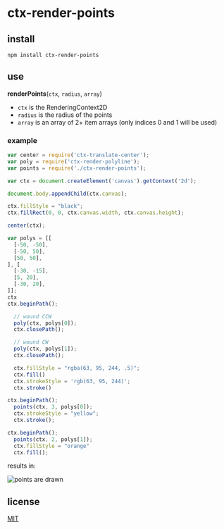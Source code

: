 # ctx-render-points

## install

`npm install ctx-render-points`

## use

__renderPoints__(`ctx`, `radius`, `array`)

* `ctx` is the RenderingContext2D
* `radius` is the radius of the points
* `array` is an array of 2+ item arrays (only indices 0 and 1 will be used)

### example

```javascript
var center = require('ctx-translate-center');
var poly = require('ctx-render-polyline');
var points = require('./ctx-render-points');

var ctx = document.createElement('canvas').getContext('2d');

document.body.appendChild(ctx.canvas);

ctx.fillStyle = "black";
ctx.fillRect(0, 0, ctx.canvas.width, ctx.canvas.height);

center(ctx);

var polys = [[
  [-50, -50],
  [-50, 50],
  [50, 50],
], [
  [-30, -15],
  [5, 20],
  [-30, 20],
]];
ctx
ctx.beginPath();

  // wound CCW
  poly(ctx, polys[0]);
  ctx.closePath();

  // wound CW
  poly(ctx, polys[1]);
  ctx.closePath();

  ctx.fillStyle = "rgba(63, 95, 244, .5)";
  ctx.fill()
  ctx.strokeStyle = 'rgb(63, 95, 244)';
  ctx.stroke()

ctx.beginPath();
  points(ctx, 3, polys[0]);
  ctx.strokeStyle = "yellow";
  ctx.stroke();

ctx.beginPath();
  points(ctx, 2, polys[1]);
  ctx.fillStyle = "orange"
  ctx.fill();

```

results in:

![points are drawn](http://i.imgur.com/j5rxZQ3.png)

## license

[MIT](LICENSE.txt)
